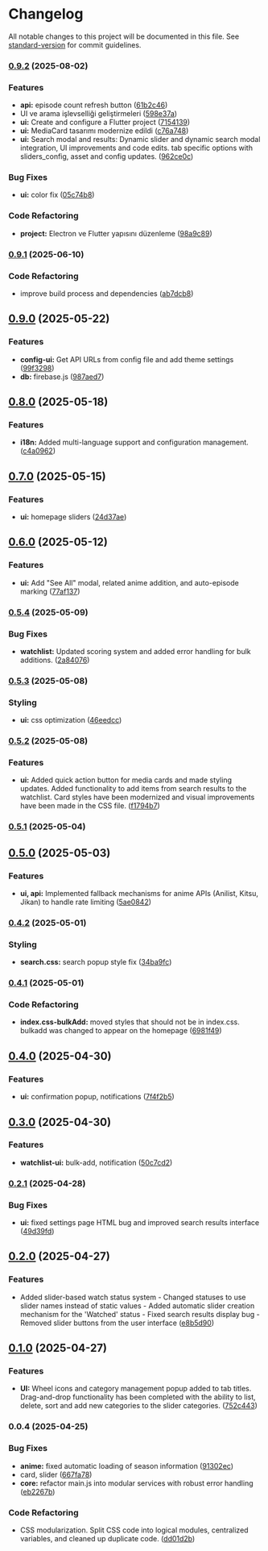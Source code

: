 # Changelog

All notable changes to this project will be documented in this file. See [standard-version](https://github.com/conventional-changelog/standard-version) for commit guidelines.

### [0.9.2](https://github.com/macidko/Watchflow/compare/v0.9.1...v0.9.2) (2025-08-02)


### Features

* **api:** episode count refresh button ([61b2c46](https://github.com/macidko/Watchflow/commit/61b2c464838659417229724b1337bc1c99ff5627))
* UI ve arama işlevselliği geliştirmeleri ([598e37a](https://github.com/macidko/Watchflow/commit/598e37ad4d783a5ade4d66855e02e70db93d0737))
* **ui:** Create and configure a Flutter project ([7154139](https://github.com/macidko/Watchflow/commit/715413979e2be798c095b547bd275ea22a8f76a5))
* **ui:** MediaCard tasarımı modernize edildi ([c76a748](https://github.com/macidko/Watchflow/commit/c76a74809c41a01446b54ec4045856f451fed0d2))
* **ui:** Search modal and results: Dynamic slider and dynamic search modal integration, UI improvements and code edits. tab specific options with sliders_config, asset and config updates. ([962ce0c](https://github.com/macidko/Watchflow/commit/962ce0c50e37875879c81673bdb76ea04794d040))


### Bug Fixes

* **ui:** color fix ([05c74b8](https://github.com/macidko/Watchflow/commit/05c74b8cee240822c0122f532037e816845388e8))


### Code Refactoring

* **project:** Electron ve Flutter yapısını düzenleme ([98a9c89](https://github.com/macidko/Watchflow/commit/98a9c89bfdc88aaf478f861cc7d02786de5afcd0))

### [0.9.1](https://github.com/macidko/Watchflow/compare/v0.9.0...v0.9.1) (2025-06-10)


### Code Refactoring

* improve build process and dependencies ([ab7dcb8](https://github.com/macidko/Watchflow/commit/ab7dcb8ef7f8030b3885518f692de6995072ebe3))

## [0.9.0](https://github.com/macidko/Watchflow/compare/v0.8.0...v0.9.0) (2025-05-22)


### Features

* **config-ui:** Get API URLs from config file and add theme settings ([99f3298](https://github.com/macidko/Watchflow/commit/99f3298202706391d593aad5abfdb55f933146a4))
* **db:** firebase.js ([987aed7](https://github.com/macidko/Watchflow/commit/987aed7726bf22fdae9cce841b8bbb350ae4c2d7))

## [0.8.0](https://github.com/macidko/Watchflow/compare/v0.7.0...v0.8.0) (2025-05-18)


### Features

* **i18n:** Added multi-language support and configuration management. ([c4a0962](https://github.com/macidko/Watchflow/commit/c4a096244d7d7e704c103057134671fd5469c6ee))

## [0.7.0](https://github.com/macidko/Watchflow/compare/v0.6.0...v0.7.0) (2025-05-15)


### Features

* **ui:** homepage sliders ([24d37ae](https://github.com/macidko/Watchflow/commit/24d37ae6be9bead1b7c9a1ca167cb02fb04730d4))

## [0.6.0](https://github.com/macidko/Watchflow/compare/v0.5.4...v0.6.0) (2025-05-12)


### Features

* **ui:** Add "See All" modal, related anime addition, and auto-episode marking ([77af137](https://github.com/macidko/Watchflow/commit/77af137d1b2e8ec636291629779ab23f0fb2d2a3))

### [0.5.4](https://github.com/macidko/Watchflow/compare/v0.5.3...v0.5.4) (2025-05-09)


### Bug Fixes

* **watchlist:** Updated scoring system and added error handling for bulk additions. ([2a84076](https://github.com/macidko/Watchflow/commit/2a840766ab8d9256515b8ad399e087e19c3e6536))

### [0.5.3](https://github.com/macidko/Watchflow/compare/v0.5.2...v0.5.3) (2025-05-08)


### Styling

* **ui:** css optimization ([46eedcc](https://github.com/macidko/Watchflow/commit/46eedcc626c1cd6b7a8542c53c76eb6c77dac43e))

### [0.5.2](https://github.com/macidko/Watchflow/compare/v0.5.1...v0.5.2) (2025-05-08)


### Features

* **ui:** Added quick action button for media cards and made styling updates. Added functionality to add items from search results to the watchlist. Card styles have been modernized and visual improvements have been made in the CSS file. ([f1794b7](https://github.com/macidko/Watchflow/commit/f1794b7250b7b33af97872930bfb8822a437139f))

### [0.5.1](https://github.com/macidko/Watchflow/compare/v0.5.0...v0.5.1) (2025-05-04)

## [0.5.0](https://github.com/macidko/Watchflow/compare/v0.4.2...v0.5.0) (2025-05-03)


### Features

* **ui, api:** Implemented fallback mechanisms for anime APIs (Anilist, Kitsu, Jikan) to handle rate limiting ([5ae0842](https://github.com/macidko/Watchflow/commit/5ae08425982da7dd61e0ac537a037979a24ef710))

### [0.4.2](https://github.com/macidko/Watchflow/compare/v0.4.1...v0.4.2) (2025-05-01)


### Styling

* **search.css:** search popup style fix ([34ba9fc](https://github.com/macidko/Watchflow/commit/34ba9fc476e59cff50989e1e3903d7540f831a6f))

### [0.4.1](https://github.com/macidko/Watchflow/compare/v0.4.0...v0.4.1) (2025-05-01)


### Code Refactoring

* **index.css-bulkAdd:** moved styles that should not be in index.css. bulkadd was changed to appear on the homepage ([6981f49](https://github.com/macidko/Watchflow/commit/6981f4970c8bd147afd38671fe7c3b655aade044))

## [0.4.0](https://github.com/macidko/Watchflow/compare/v0.3.0...v0.4.0) (2025-04-30)


### Features

* **ui:** confirmation popup, notifications ([7f4f2b5](https://github.com/macidko/Watchflow/commit/7f4f2b5e82ddd7f70b35fb0589dc8cf2ea39ed3f))

## [0.3.0](https://github.com/macidko/Watchflow/compare/v0.2.1...v0.3.0) (2025-04-30)


### Features

* **watchlist-ui:** bulk-add, notification ([50c7cd2](https://github.com/macidko/Watchflow/commit/50c7cd2f3fd518001a29a07b02c23421f27d0aae))

### [0.2.1](https://github.com/macidko/Watchflow/compare/v0.2.0...v0.2.1) (2025-04-28)


### Bug Fixes

* **ui:** fixed settings page HTML bug and improved search results interface ([49d39fd](https://github.com/macidko/Watchflow/commit/49d39fd4bade1291c5838778a20a40dff8038c76))

## [0.2.0](https://github.com/macidko/Watchflow/compare/v0.1.0...v0.2.0) (2025-04-27)


### Features

* Added slider-based watch status system - Changed statuses to use slider names instead of static values - Added automatic slider creation mechanism for the 'Watched' status - Fixed search results display bug - Removed slider buttons from the user interface ([e8b5d90](https://github.com/macidko/Watchflow/commit/e8b5d90c16cefde341b3a6f37d76ff78ec4f76f4))

## [0.1.0](https://github.com/macidko/Watchflow/compare/v0.0.4...v0.1.0) (2025-04-27)


### Features

* **UI:** Wheel icons and category management popup added to tab titles. Drag-and-drop functionality has been completed with the ability to list, delete, sort and add new categories to the slider categories. ([752c443](https://github.com/macidko/Watchflow/commit/752c443fc15617b35ee6b6cf6ec8c65f7684a1a3))

### 0.0.4 (2025-04-25)


### Bug Fixes

* **anime:** fixed automatic loading of season information ([91302ec](https://github.com/macidko/Watchflow/commit/91302ec4366f875c271eb84cf46a1e93fcf6542f))
* card, slider ([667fa78](https://github.com/macidko/Watchflow/commit/667fa7831f291f4be38c69bafb59fea0c7613f4e))
* **core:** refactor main.js into modular services with robust error handling ([eb2267b](https://github.com/macidko/Watchflow/commit/eb2267b58a4ca2c003798410db098d2fe0cb9bc1))


### Code Refactoring

* CSS modularization. Split CSS code into logical modules, centralized variables, and cleaned up duplicate code. ([dd01d2b](https://github.com/macidko/Watchflow/commit/dd01d2b614093413ad147952b71ba0088abcfcc1))
